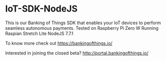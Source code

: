 # IoT-SDK-NodeJS

This is our Banking of Things SDK that enables your IoT devices to perform seamless autonomous payments.
Tested on Raspberry Pi Zero W
Running Raspian Stretch Lite
NodeJS 7.7.1

To know more check out https://bankingofthings.io/

Interested in joining the closed beta?
http://portal.bankingofthings.io/
 


